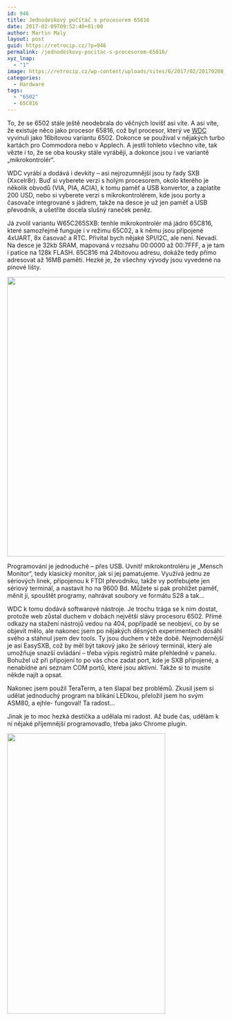 ```yaml
---
id: 946
title: Jednodeskový počítač s procesorem 65816
date: 2017-02-09T09:52:40+01:00
author: Martin Maly
layout: post
guid: https://retrocip.cz/?p=946
permalink: /jednodeskovy-pocitac-s-procesorem-65816/
xyz_lnap:
  - "1"
image: https://retrocip.cz/wp-content/uploads/sites/6/2017/02/20170208_172413-600x198.jpg
categories:
  - Hardware
tags:
  - "6502"
  - 65C816
---
```

To, že se 6502 stále ještě neodebrala do věčných lovišť asi víte. A asi víte, že existuje něco jako procesor 65816, což byl procesor, který ve [WDC](https://westerndesigncenter.com/wdc/) vyvinuli jako 16bitovou variantu 6502. Dokonce se používal v nějakých turbo kartách pro Commodora nebo v Applech. A jestli tohleto všechno víte, tak vězte i to, že se oba kousky stále vyrábějí, a dokonce jsou i ve variantě &#8222;mikrokontrolér&#8220;.

WDC vyrábí a dodává i devkity &#8211; asi nejrozumnější jsou ty řady SXB (Xxcelr8r). Buď si vyberete verzi s holým procesorem, okolo kterého je několik obvodů (VIA, PIA, ACIA), k tomu paměť a USB konvertor, a zaplatíte 200 USD, nebo si vyberete verzi s mikrokontrolérem, kde jsou porty a časovače integrované s jádrem, takže na desce je už jen paměť a USB převodník, a ušetříte docela slušný raneček peněz.

Já zvolil variantu W65C265SXB: tenhle mikrokontrolér má jádro 65C816, které samozřejmě funguje i v režimu 65C02, a k němu jsou připojené 4xUART, 8x časovač a RTC. Přivítal bych nějaké SPI/I2C, ale není. Nevadí. Na desce je 32kb SRAM, mapovaná v rozsahu 00:0000 až 00:7FFF, a je tam i patice na 128k FLASH. 65C816 má 24bitovou adresu, dokáže tedy přímo adresovat až 16MB paměti. Hezké je, že všechny vývody jsou vyvedené na pinové lišty.

<a href="https://retrocip.cz/wp-content/uploads/sites/6/2017/02/20170208_172413.jpg" rel="lightbox"><img loading="lazy" class="aligncenter size-full wp-image-947" src="https://retrocip.cz/wp-content/uploads/sites/6/2017/02/20170208_172413.jpg" alt="" width="600" height="648" /></a>

Programování je jednoduché &#8211; přes USB. Uvnitř mikrokontroléru je &#8222;Mensch Monitor&#8220;, tedy klasický monitor, jak si jej pamatujeme. Využívá jednu ze sériových linek, připojenou k FTDI převodníku, takže vy potřebujete jen sériový terminál, a nastavit ho na 9600 Bd. Můžete si pak prohlížet paměť, měnit ji, spouštět programy, nahrávat soubory ve formátu S28 a tak&#8230;

WDC k tomu dodává softwarové nástroje. Je trochu trága se k nim dostat, protože web zůstal duchem v dobách největší slávy procesoru 6502. Přímé odkazy na stažení nástrojů vedou na 404, popřípadě se neobjeví, co by se objevit mělo, ale nakonec jsem po nějakých děsných experimentech dosáhl svého a stáhnul jsem dev tools. Ty jsou duchem v téže době. Nejmodernější je asi EasySXB, což by měl být takový jako že sériový terminál, který ale umožňuje snazší ovládání &#8211; třeba výpis registrů máte přehledně v panelu. Bohužel už při připojení to po vás chce zadat port, kde je SXB připojené, a nenabídne ani seznam COM portů, které jsou aktivní. Takže si to musíte někde najít a opsat.

Nakonec jsem použil TeraTerm, a ten šlapal bez problémů. Zkusil jsem si udělat jednoduchý program na blikání LEDkou, přeložil jsem ho svým ASM80, a ejhle- fungoval! Ta radost&#8230;

Jinak je to moc hezká destička a udělala mi radost. Až bude čas, udělám k ní nějaké příjemnější programovadlo, třeba jako Chrome plugin.

<a href="https://retrocip.cz/wp-content/uploads/sites/6/2017/02/20170208_172422.jpg" rel="lightbox"><img loading="lazy" class="aligncenter size-medium wp-image-949" src="https://retrocip.cz/wp-content/uploads/sites/6/2017/02/20170208_172422-366x650.jpg" alt="" width="366" height="650" srcset="https://retrocip.cz/wp-content/uploads/sites/6/2017/02/20170208_172422-366x650.jpg 366w, https://retrocip.cz/wp-content/uploads/sites/6/2017/02/20170208_172422-576x1024.jpg 576w, https://retrocip.cz/wp-content/uploads/sites/6/2017/02/20170208_172422.jpg 600w" sizes="(max-width: 366px) 100vw, 366px" /></a>